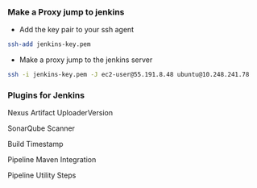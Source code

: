 
### Make a Proxy jump to jenkins

- Add the key pair to your ssh agent
```bash
ssh-add jenkins-key.pem
```

- Make a proxy jump to the jenkins server
```bash
ssh -i jenkins-key.pem -J ec2-user@55.191.8.48 ubuntu@10.248.241.78
```

### Plugins for Jenkins

Nexus Artifact UploaderVersion

SonarQube Scanner

Build Timestamp

Pipeline Maven Integration

Pipeline Utility Steps

